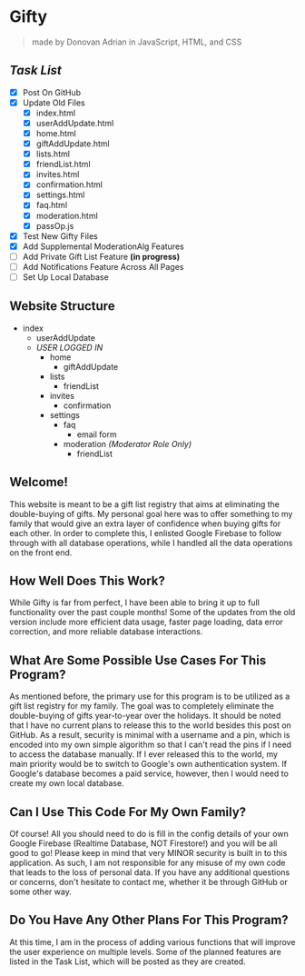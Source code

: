 # Gifty
> made by Donovan Adrian in JavaScript, HTML, and CSS

## ***Task List***
- [x] Post On GitHub
- [x] Update Old Files
  - [x] index.html
  - [x] userAddUpdate.html
  - [x] home.html 
  - [x] giftAddUpdate.html
  - [x] lists.html
  - [x] friendList.html
  - [x] invites.html
  - [x] confirmation.html
  - [x] settings.html 
  - [x] faq.html
  - [x] moderation.html
  - [x] passOp.js
- [x] Test New Gifty Files
- [x] Add Supplemental ModerationAlg Features
- [ ] Add Private Gift List Feature **\(in progress)**
- [ ] Add Notifications Feature Across All Pages
- [ ] Set Up Local Database

## Website Structure
- index
  - userAddUpdate
  - *USER LOGGED IN*
    - home
      - giftAddUpdate
    - lists
      - friendList
    - invites
      - confirmation
    - settings
      - faq
        - email form
      - moderation *\(Moderator Role Only)*
        - friendList

## Welcome!
This website is meant to be a gift list registry that 
aims at eliminating the double-buying of gifts. My personal 
goal here was to offer something to my family that would 
give an extra layer of confidence when buying gifts for each 
other. In order to complete this, I enlisted Google Firebase 
to follow through with all database operations, while I 
handled all the data operations on the front end.


## How Well Does This Work?
While Gifty is far from perfect, I have been able to bring 
it up to full functionality over the past couple months! 
Some of the updates from the old version include more 
efficient data usage, faster page loading, data error 
correction, and more reliable database interactions.


## What Are Some Possible Use Cases For This Program?
As mentioned before, the primary use for this program is to 
be utilized as a gift list registry for my family. The goal 
was to completely eliminate the double-buying of gifts 
year-to-year over the holidays. It should be noted that I 
have no current plans to release this to the world besides 
this post on GitHub. As a result, security is minimal with a 
username and a pin, which is encoded into my own simple 
algorithm so that I can't read the pins if I need to access 
the database manually. If I ever released this to the world, 
my main priority would be to switch to Google's own 
authentication system. If Google's database becomes a paid 
service, however, then I would need to create my own local 
database.


## Can I Use This Code For My Own Family?
Of course! All you should need to do is fill in the config 
details of your own Google Firebase 
(Realtime Database, NOT Firestore!) and you will be all 
good to go! Please keep in mind that very MINOR security 
is built in to this application. As such, I am not 
responsible for any misuse of my own code that leads to 
the loss of personal data. If you have any additional 
questions or concerns, don't hesitate to contact me, 
whether it be through GitHub or some other way.


## Do You Have Any Other Plans For This Program?
At this time, I am in the process of adding various functions 
that will improve the user experience on multiple levels. 
Some of the planned features are listed in the Task List, 
which will be posted as they are created.
    
